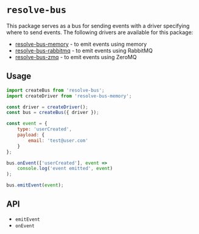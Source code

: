 # `resolve-bus`

This package serves as a bus for sending events with a driver specifying where to send events. The following drivers are available for this package:
- [resolve-bus-memory](https://github.com/reimagined/resolve/tree/master/packages/resolve-bus-memory) - to emit events using memory
- [resolve-bus-rabbitmq](https://github.com/reimagined/resolve/tree/master/packages/resolve-bus-rabbitmq) - to emit events using RabbitMQ
- [resolve-bus-zmq](https://github.com/reimagined/resolve/tree/master/packages/resolve-bus-zmq) - to emit events using ZeroMQ

## Usage

```js
import createBus from 'resolve-bus';
import createDriver from 'resolve-bus-memory';

const driver = createDriver();
const bus = createBus({ driver });

const event = {
    type: 'userCreated',
    payload: {
        email: 'test@user.com'
    }
};

bus.onEvent(['userCreated'], event =>
    console.log('event emitted', event)
);

bus.emitEvent(event);
```

## API

- `emitEvent`
- `onEvent`
